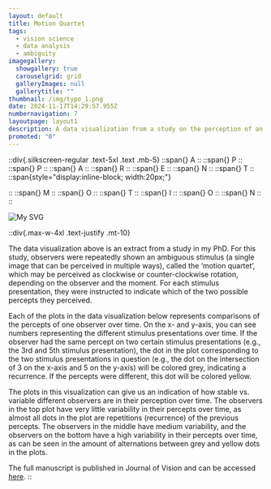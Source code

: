 ```yaml
---
layout: default
title: Motion Quartet
tags:
  - vision science
  - data analysis
  - ambiguity
imagegallery:
  showgallery: true
  carouselgrid: grid
  galleryImages: null
  gallerytitle: ""
thumbnail: /img/typo_1.png
date: 2024-11-17T14:29:57.955Z
numbernavigation: 7
layoutpage: layout1
description: A data visualization from a study on the perception of an ambiguous motion stimulus.
promoted: "0"
---
```


::div{.silkscreen-regular .text-5xl .text .mb-5}
  ::span{}
  A
  ::
  ::span{}
  P
  ::
  ::span{}
  P
  ::
  ::span{}
  A
  ::
  ::span{}
  R
  ::
  ::span{}
  E
  ::
  ::span{}
  N
  ::
  ::span{}
  T
  ::
  ::span{style="display:inline-block; width:20px;"}

  ::
  ::span{}
  M
  ::
  ::span{}
  O
  ::
  ::span{}
  T
  ::
  ::span{}
  I
  ::
  ::span{}
  O
  ::
  ::span{}
  N
  ::
::


<!-- This is the code to embed the MQ gif in 
![My GIF](/path-to-your-gif.gif)
-->


![My SVG](/img/Fig15.svg)

::div{.max-w-4xl .text-justify .mt-10}

The data visualization above is an extract from a study in my PhD. For this study, observers were repeatedly shown an ambiguous stimulus (a single image that can be perceived in multiple ways), called the ‘motion quartet’, which may be perceived as clockwise or counter-clockwise rotation, depending on the observer and the moment. For each stimulus presentation, they were instructed to indicate which of the two possible percepts they perceived. 

Each of the plots in the data visualization below represents comparisons of the percepts of one observer over time. On the x- and y-axis, you can see numbers representing the different stimulus presentations over time. If the observer had the same percept on two certain stimulus presentations (e.g., the 3rd and 5th stimulus presentation), the dot in the plot corresponding to the two stimulus presentations in question (e.g., the dot on the intersection of 3 on the x-axis and 5 on the y-axis) will be colored grey, indicating a recurrence. If the percepts were different, this dot will be colored yellow. 

The plots in this visualization can give us an indication of how stable vs. variable different observers are in their perception over time. The observers in the top plot have very little variability in their percepts over time, as almost all dots in the plot are repetitions (recurrence) of the previous percepts. The observers in the middle have medium variability, and the observers on the bottom have a high variability in their percepts over time, as can be seen in the amount of alternations between grey and yellow dots in the plots.

The full manuscript is published in Journal of Vision and can be accessed <a href="https://jov.arvojournals.org/article.aspx?articleid=2778199" style="text-decoration: underline;">here</a>.
::


